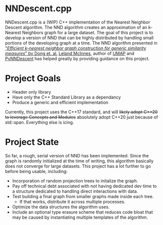 # NNDescent.cpp

NNDescent.cpp is a (WIP) C++ implementation of the Nearest Neighbor Descent algorithm. The NND algorithm creates an approximation of an k-Nearest Neighbors graph for a large dataset. The goal of this project is to develop a version of NND that can be highly distributed by handling small portions of the developing graph at a time.
The NND algorithm presented in ["*Efficient k-nearest neighbor graph construction for generic similarity measures*" by Dong et. al.](https://doi.org/10.1145/1963405.1963487)
[Leland McInnes](https://github.com/lmcinnes), author of [UMAP](https://github.com/lmcinnes/umap) and [PyNNDescent](https://github.com/lmcinnes/pynndescent) has helped greatly by providing guidance on this project.

# Project Goals

- Header only library
- Have only the C++ Standard Library as a dependancy
- Produce a generic and efficient implementation

Currently, this project uses the C++17 standard, and will ~~likely adopt C++20 to leverage Concepts and Modules~~ absolutely adopt C++20 just because of std::span. Everything else is icing.

# Project State

So far, a rough, serial version of NND has been implemented. Since the graph is randomly initialized at the time of writing, this algorithm basically does not converge for large datasets. This project has a lot further to go before being usable, including:

- Incorporation of random projection trees to initalize the graph.
- Pay off technical debt associated with not having dedicated dev time to a structure dedicated to handling direct interactions with data.
- Test building a final graph from smaller graphs made inside each tree.
    - If that works, distribute it across multiple processes.
- Optimize the data structures the algorithm uses.
- Include an optional type erasure scheme that reduces code bloat that may be caused by instantiating multiple templates of the algorithm.


